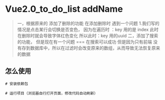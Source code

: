 # Vue2.0_to_do_list addName

>一，根据原来的 添加了删除的功能
>在添加删除时 遇到一个问题 
>   1.我们写的情况是点击某行会切换是否变色， 因为在遍历时 ：key 用的是 index 此时在删除时就会导致字体红色变化 所以此时：key  用的uuid
>二，添加了搜索的功能， 但是现在有一个问题  === 在搜索可以成功 但是因为只有前端 没有存到数据库中，所以在过滤时会改变原来的数组，从而导致无法恢复原来的数据
## 怎么使用 

``` 命令
# 安装依赖包

# 运行项目（浏览器自行打开页面，修改代码自动刷新）

```


